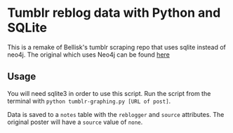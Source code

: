 # Tumblr reblog data with Python and SQLite

This is a remake of Bellisk's tumblr scraping repo that uses sqlite instead of neo4j.
The original which uses Neo4j can be found [here](https://github.com/bellisk/tumblrgraphing/blob/master/tumblr_graphing.py)

## Usage
You will need sqlite3 in order to use this script.
Run the script from the terminal with `python tumblr-graphing.py [URL of post]`.

Data is saved to a `notes` table with the `reblogger` and `source` attributes.
The original poster will have a `source` value of `none`.

